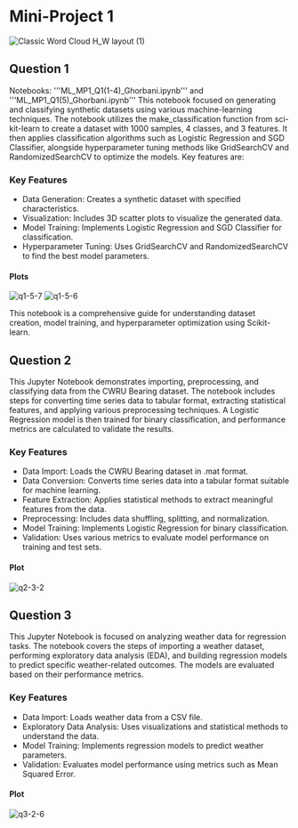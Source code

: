 # Mini-Project 1

![Classic Word Cloud H_W layout (1)](https://github.com/mmghorbani/KNTU-ML-Course-2024/assets/162275285/881023bd-95f5-4e5b-a29f-60a43a8bca35)


## Question 1
Notebooks: '''ML_MP1_Q1(1-4)_Ghorbani.ipynb''' and '''ML_MP1_Q1(5)_Ghorbani.ipynb'''
This notebook focused on generating and classifying synthetic datasets using various machine-learning techniques. The notebook utilizes the make_classification function from sci-kit-learn to create a dataset with 1000 samples, 4 classes, and 3 features. It then applies classification algorithms such as Logistic Regression and SGD Classifier, alongside hyperparameter tuning methods like GridSearchCV and RandomizedSearchCV to optimize the models. Key features are:

### Key Features
- Data Generation: Creates a synthetic dataset with specified characteristics.
- Visualization: Includes 3D scatter plots to visualize the generated data.
- Model Training: Implements Logistic Regression and SGD Classifier for classification.
- Hyperparameter Tuning: Uses GridSearchCV and RandomizedSearchCV to find the best model parameters.

#### Plots
![q1-5-7](https://github.com/mmghorbani/KNTU-ML-Course-2024/assets/162275285/925d0a75-8976-4306-9583-d6cc5198d4bf)
![q1-5-6](https://github.com/mmghorbani/KNTU-ML-Course-2024/assets/162275285/3f76b6a4-62e0-4a6e-9877-1581914be967)


This notebook is a comprehensive guide for understanding dataset creation, model training, and hyperparameter optimization using Scikit-learn.

## Question 2
This Jupyter Notebook demonstrates importing, preprocessing, and classifying data from the CWRU Bearing dataset. The notebook includes steps for converting time series data to tabular format, extracting statistical features, and applying various preprocessing techniques. A Logistic Regression model is then trained for binary classification, and performance metrics are calculated to validate the results.

### Key Features
- Data Import: Loads the CWRU Bearing dataset in .mat format.
- Data Conversion: Converts time series data into a tabular format suitable for machine learning.
- Feature Extraction: Applies statistical methods to extract meaningful features from the data.
- Preprocessing: Includes data shuffling, splitting, and normalization.
- Model Training: Implements Logistic Regression for binary classification.
- Validation: Uses various metrics to evaluate model performance on training and test sets.

#### Plot
![q2-3-2](https://github.com/mmghorbani/KNTU-ML-Course-2024/assets/162275285/40570737-f6ec-4320-afe7-4967752a5501)


## Question 3
This Jupyter Notebook is focused on analyzing weather data for regression tasks. The notebook covers the steps of importing a weather dataset, performing exploratory data analysis (EDA), and building regression models to predict specific weather-related outcomes. The models are evaluated based on their performance metrics.

### Key Features
- Data Import: Loads weather data from a CSV file.
- Exploratory Data Analysis: Uses visualizations and statistical methods to understand the data.
- Model Training: Implements regression models to predict weather parameters.
- Validation: Evaluates model performance using metrics such as Mean Squared Error.

#### Plot
![q3-2-6](https://github.com/mmghorbani/KNTU-ML-Course-2024/assets/162275285/b79f9ed7-f1db-4848-8a02-0bca6f9a41db)

